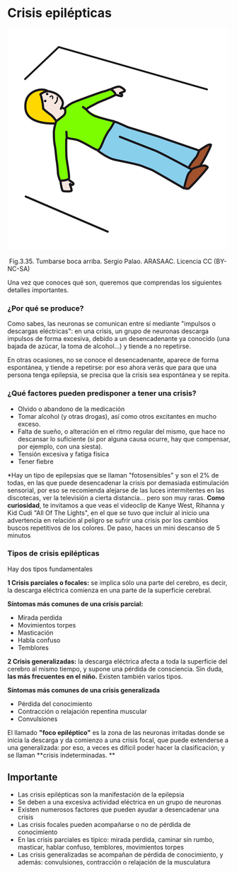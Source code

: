 # Crisis epilépticas


![](img/M3_35.png)


 Fig.3.35. Tumbarse boca arriba. Sergio Palao. ARASAAC. Licencia CC (BY-NC-SA)

Una vez que conoces qué son, queremos que comprendas los siguientes detalles importantes.

### **¿Por qué se produce?**

Como sabes, las neuronas se comunican entre sí mediante "impulsos o descargas eléctricas": en una crisis, un grupo de neuronas descarga impulsos de forma excesiva, debido a un desencadenante ya conocido (una bajada de azúcar, la toma de alcohol...) y tiende a no repetirse.

En otras ocasiones, no se conoce el desencadenante, aparece de forma espontánea, y tiende a repetirse: por eso ahora verás que para que una persona tenga epilepsia, se precisa que la crisis sea espontánea y se repita.

### **¿Qué factores pueden predisponer a tener una crisis?**

*   Olvido o abandono de la medicación
*   Tomar alcohol (y otras drogas), así como otros excitantes en mucho exceso.
*   Falta de sueño, o alteración en el ritmo regular del mismo, que hace no descansar lo suficiente (si por alguna causa ocurre, hay que compensar, por ejemplo, con una siesta).
*   Tensión excesiva y fatiga física
*   Tener fiebre

*Hay un tipo de epilepsias que se llaman "fotosensibles" y son el 2% de todas, en las que puede desencadenar la crisis por demasiada estimulación sensorial, por eso se recomienda alejarse de las luces intermitentes en las discotecas, ver la televisión a cierta distancia... pero son muy raras. **Como curiosidad**, te invitamos a que veas el videoclip de Kanye West, Rihanna y Kid Cudi "All Of The Lights", en el que se tuvo que incluir al inicio una advertencia en relación al peligro se sufrir una crisis por los cambios buscos repetitivos de los colores. De paso, haces un mini descanso de 5 minutos

### **Tipos de crisis epilépticas**

Hay dos tipos fundamentales

**1 Crisis parciales o focales:** se implica sólo una parte del cerebro, es decir, la descarga eléctrica comienza en una parte de la superficie cerebral.

**Síntomas más comunes de una crisis parcial:**

*   Mirada perdida
*   Movimientos torpes
*   Masticación
*   Habla confuso
*   Temblores

**2 Crisis generalizadas:** la descarga eléctrica afecta a toda la superficie del cerebro al mismo tiempo, y supone una pérdida de consciencia. Sin duda, **las más frecuentes en el niño.** Existen también varios tipos.

**Síntomas más comunes de una crisis generalizada**

*   Pérdida del conocimiento
*   Contracción o relajación repentina muscular
*   Convulsiones

El llamado **"foco epiléptico"** es la zona de las neuronas irritadas donde se inicia la descarga y da comienzo a una crisis focal, que puede extenderse a una generalizada: por eso, a veces es difícil poder hacer la clasificación, y se llaman **crisis indeterminadas. **

## Importante

*   Las crisis epilépticas son la manifestación de la epilepsia
*   Se deben a una excesiva actividad eléctrica en un grupo de neuronas
*   Existen numerosos factores que pueden ayudar a desencadenar una crisis
*   Las crisis focales pueden acompañarse o no de pérdida de conocimiento
*   En las crisis parciales es típico: mirada perdida, caminar sin rumbo, masticar, hablar confuso, temblores, movimientos torpes
*   Las crisis generalizadas se acompañan de pérdida de conocimiento, y además: convulsiones, contracción o relajación de la musculatura

